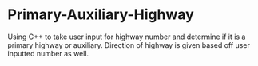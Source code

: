 # Primary-Auxiliary-Highway
Using C++ to take user input for highway number and determine if it is a primary highway or auxiliary. Direction of highway is given based off user inputted number as well.

